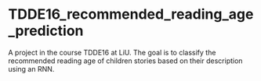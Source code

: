 # TDDE16_recommended_reading_age_prediction
A project in the course TDDE16 at LiU. The goal is to classify the recommended reading age of children stories based on their description using an RNN.
